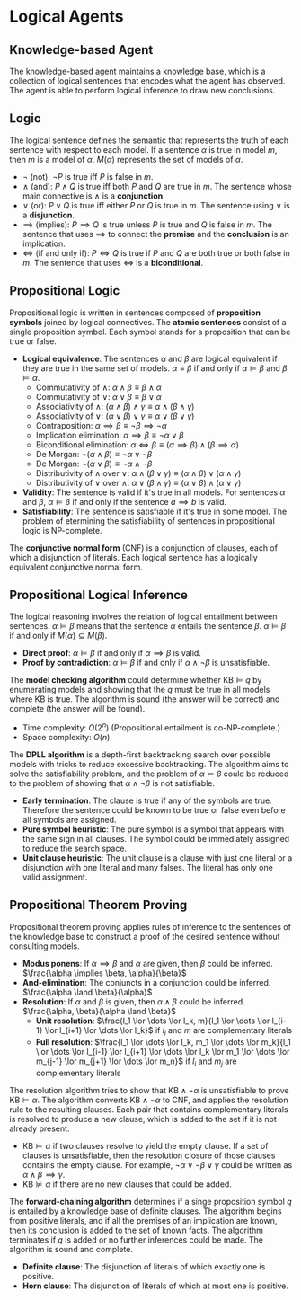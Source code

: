 # Logical Agents

## Knowledge-based Agent

The knowledge-based agent maintains a knowledge base, which is a collection of logical sentences that encodes what the agent has observed. The agent is able to perform logical inference to draw new conclusions.

## Logic

The logical sentence defines the semantic that represents the truth of each sentence with respect to each model. If a sentence $\alpha$ is true in model $m$, then $m$ is a model of $\alpha$. $M(\alpha)$ represents the set of models of $\alpha$.

- $\lnot$ (not): $\lnot P$ is true iff $P$ is false in $m$.
- $\land$ (and): $P \land Q$ is true iff both $P$ and $Q$ are true in $m$. The sentence whose main connective is $\land$ is a **conjunction**.
- $\lor$ (or): $P \lor Q$ is true iff either $P$ or $Q$ is true in $m$. The sentence using $\lor$ is a **disjunction**.
- $\implies$ (implies): $P \implies Q$ is true unless $P$ is true and $Q$ is false in $m$. The sentence that uses $\implies$ to connect the **premise** and the **conclusion** is an implication.
- $\iff$ (if and only if): $P \iff Q$ is true if $P$ and $Q$ are both true or both false in $m$. The sentence that uses $\iff$ is a **biconditional**.

## Propositional Logic

Propositional logic is written in sentences composed of **proposition symbols** joined by logical connectives. The **atomic sentences** consist of a single proposition symbol. Each symbol stands for a proposition that can be true or false.

- **Logical equivalence**: The sentences $\alpha$ and $\beta$ are logical equivalent if they are true in the same set of models. $\alpha \equiv \beta$ if and only if $\alpha \models \beta$ and $\beta \models \alpha$.
  - Commutativity of $\land$: $\alpha \land \beta \equiv \beta \land \alpha$
  - Commutativity of $\lor$: $\alpha \lor \beta \equiv \beta \lor \alpha$
  - Associativity of $\land$: $(\alpha \land \beta) \land \gamma \equiv \alpha \land (\beta \land \gamma)$
  - Associativity of $\lor$: $(\alpha \lor \beta) \lor \gamma \equiv \alpha \lor (\beta \lor \gamma)$
  - Contraposition: $\alpha \implies \beta \equiv \lnot \beta \implies \lnot \alpha$
  - Implication elimination: $\alpha \implies \beta \equiv \lnot \alpha \lor \beta$
  - Biconditional elimination: $\alpha \iff \beta \equiv (\alpha \implies \beta) \land (\beta \implies \alpha)$
  - De Morgan: $\lnot (\alpha \land \beta) \equiv \lnot \alpha \lor \lnot \beta$
  - De Morgan: $\lnot (\alpha \lor \beta) \equiv \lnot \alpha \land \lnot \beta$
  - Distributivity of $\land$ over $\lor$: $\alpha \land (\beta \lor \gamma) \equiv (\alpha \land \beta) \lor (\alpha \land \gamma)$
  - Distributivity of $\lor$ over $\land$: $\alpha \lor (\beta \land \gamma) \equiv (\alpha \lor \beta) \land (\alpha \lor \gamma)$
- **Validity**: The sentence is valid if it's true in all models. For sentences $\alpha$ and $\beta$, $\alpha \models \beta$ if and only if the sentence $a \implies b$ is valid.
- **Satisfiability**: The sentence is satisfiable if it's true in some model. The problem of etermining the satisfiability of sentences in propositional logic is NP-complete.

The **conjunctive normal form** (CNF) is a conjunction of clauses, each of which a disjunction of literals. Each logical sentence has a logically equivalent conjunctive normal form.

## Propositional Logical Inference

The logical reasoning involves the relation of logical entailment between sentences. $\alpha \models \beta$ means that the sentence $\alpha$ entails the sentence $\beta$. $\alpha \models \beta$ if and only if $M(\alpha) \subseteq M(\beta)$.

- **Direct proof**: $\alpha \models \beta$ if and only if $\alpha \implies \beta$ is valid.
- **Proof by contradiction**:  $\alpha \models \beta$ if and only if $\alpha \land \lnot \beta$ is unsatisfiable.

The **model checking algorithm** could determine whether $\text{KB} \models q$ by enumerating models and showing that the $q$ must be true in all models where $\text{KB}$ is true. The algorithm is sound (the answer will be correct) and complete (the answer will be found).

- Time complexity: $O(2^n)$ (Propositional entailment is co-NP-complete.)
- Space complexity: $O(n)$

The **DPLL algorithm** is a depth-first backtracking search over possible models with tricks to reduce excessive backtracking. The algorithm aims to solve the satisfiability problem, and the problem of $\alpha \models \beta$ could be reduced to the problem of showing that $\alpha \land \lnot \beta$ is not satisfiable.

- **Early termination**: The clause is true if any of the symbols are true. Therefore the sentence could be known to be true or false even before all symbols are assigned.
- **Pure symbol heuristic**: The pure symbol is a symbol that appears with the same sign in all clauses. The symbol could be immediately assigned to reduce the search space.
- **Unit clause heuristic**: The unit clause is a clause with just one literal or a disjunction with one literal
and many falses. The literal has only one valid assignment.

## Propositional Theorem Proving

Propositional theorem proving applies rules of inference to the sentences of the knowledge base to construct a proof of the desired sentence without consulting models.

- **Modus ponens**: If $\alpha \implies \beta$ and $\alpha$ are given, then $\beta$ could be inferred. $\frac{\alpha \implies \beta, \alpha}{\beta}$
- **And-elimination**: The conjuncts in a conjunction could be inferred. $\frac{\alpha \land \beta}{\alpha}$
- **Resolution**: If $\alpha$ and $\beta$ is given, then $\alpha \land \beta$ could be inferred. $\frac{\alpha, \beta}{\alpha \land \beta}$
  - **Unit resolution**: $\frac{l_1 \lor \dots \lor l_k, m}{l_1 \lor \dots \lor l_{i-1} \lor l_{i+1} \lor \dots \lor l_k}$ if $l_i$ and $m$ are complementary literals
  - **Full resolution**: $\frac{l_1 \lor \dots \lor l_k, m_1 \lor \dots \lor m_k}{l_1 \lor \dots \lor l_{i-1} \lor l_{i+1} \lor \dots \lor l_k \lor m_1 \lor \dots \lor m_{j-1} \lor m_{j+1} \lor \dots \lor m_n}$ if $l_i$ and $m_j$ are complementary literals

The resolution algorithm tries to show that $\text{KB} \land \lnot \alpha$ is unsatisfiable to prove $\text{KB} \models \alpha$. The algorithm converts $\text{KB} \land \lnot \alpha$ to CNF, and applies the resolution rule to the resulting clauses. Each pair that contains complementary literals is resolved to produce a new clause, which is added to the set if it is not already present.

- $\text{KB} \models \alpha$ if two clauses resolve to yield the empty clause. If a set of clauses is unsatisfiable, then the resolution closure of those clauses contains the empty clause. For example, $\lnot \alpha \lor \lnot \beta \lor \gamma$ could be written as $\alpha \land \beta \implies \gamma$.
- $\text{KB} \not \models \alpha$ if there are no new clauses that could be added.

The **forward-chaining algorithm** determines if a singe proposition symbol $q$ is entailed by a knowledge base of definite clauses. The algorithm begins from positive literals, and if all the premises of an implication are known, then its conclusion is added to the set of known facts. The algorithm terminates if $q$ is added or no further inferences could be made. The algorithm is sound and complete.

- **Definite clause**: The disjunction of literals of which exactly one is positive.
- **Horn clause**: The disjunction of literals of which at most one is positive.
